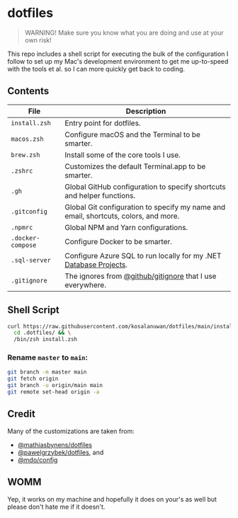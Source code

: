# dotfiles
> WARNING! Make sure you know what you are doing and use at your own risk!

This repo includes a shell script for executing the bulk of the configuration I follow to set up my Mac's development environment to get me up-to-speed with the tools et al. so I can more quickly get back to coding.

## Contents

| File | Description
| --- | ---
| `install.zsh` | Entry point for dotfiles.
| `macos.zsh` | Configure macOS and the Terminal to be smarter.
| `brew.zsh` | Install some of the core tools I use.
| `.zshrc` | Customizes the default Terminal.app to be smarter.
| `.gh` | Global GitHub configuration to specify shortcuts and helper functions.
| `.gitconfig` | Global Git configuration to specify my name and email, shortcuts, colors, and more.
| `.npmrc` | Global NPM and Yarn configurations.
| `.docker-compose` | Configure Docker to be smarter.
| `.sql-server` | Configure Azure SQL to run locally for my .NET [Database Projects](https://www.youtube.com/watch?v=I6T9OA9YBGg).
| `.gitignore` | The ignores from [@github/gitignore](https://github.com/github/gitignore) that I use everywhere.

## Shell Script

```zsh
curl https://raw.githubusercontent.com/kosalanuwan/dotfiles/main/install.zsh > ~/.dotfiles/install.zsh && \
  cd .dotfiles/ && \
  /bin/zsh install.zsh
```

### Rename `master` to `main`:
```zsh
git branch -m master main
git fetch origin
git branch -u origin/main main
git remote set-head origin -a
```

## Credit

Many of the customizations are taken from:
- [@mathiasbynens/dotfiles](https://github.com/mathiasbynens/dotfiles)
- [@pawelgrzybek/dotfiles](https://github.com/pawelgrzybek/dotfiles), and 
- [@mdo/config](https://github.com/mdo/config)

## WOMM

Yep, it works on my machine and hopefully it does on your's as well but please don't hate me if it doesn't.
